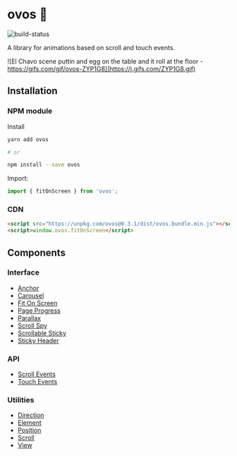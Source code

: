 # ovos 🍳

![build-status](https://travis-ci.com/jomarcardoso/ovos.svg?branch=master)

A library for animations based on scroll and touch events.

![El Chavo scene puttin and egg on the table and it roll at the floor - https://gifs.com/gif/ovos-ZYP1G8](https://j.gifs.com/ZYP1G8.gif)

## Installation

### NPM module

Install

```sh
yarn add ovos

# or

npm install --save ovos
```

Import:

```js
import { fitOnScreen } from 'ovos';
```

### CDN

```html
<script src="https://unpkg.com/ovos@0.3.1/dist/ovos.bundle.min.js"></script>
<script>window.ovos.fitOnScreen</script>
```

## Components

### Interface

- [Anchor](/src/interface/anchor)
- [Carousel](/src/interface/carousel)
- [Fit On Screen](/src/interface/fit-on-screen)
- [Page Progress](/src/interface/page-progress)
- [Parallax](/src/interface/parallax)
- [Scroll Spy](/src/interface/scroll-spy)
- [Scrollable Sticky](/src/interface/scrollable-sticky)
- [Sticky Header](/src/interface/scrollable-sticky)

### API

- [Scroll Events](/src/api/scroll-events)
- [Touch Events](/src/api/touch-events)

### Utilities

- [Direction](/src/utilities/direction)
- [Element](/src/utilities/element)
- [Position](/src/utilities/position)
- [Scroll](/src/utilities/scroll)
- [View](/src/utilities/view)
